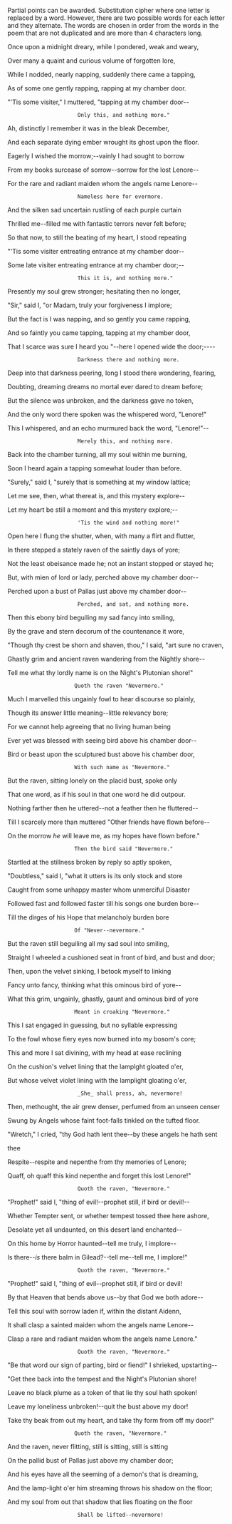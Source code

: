 Partial points can be awarded.  Substitution cipher where one letter is replaced by a word.  However, there are two possible words for each letter and they alternate.  The words are chosen in order from the words in the poem that are not duplicated and are more than 4 characters long.

Once upon a midnight dreary, while I pondered, weak and weary,

 Over many a quaint and curious volume of forgotten lore,
 
 While I nodded, nearly napping, suddenly there came a tapping,
 
 As of some one gently rapping, rapping at my chamber door.
 
 "'Tis some visiter," I muttered, "tapping at my chamber door--
 
                          Only this, and nothing more."

						  
 Ah, distinctly I remember it was in the bleak December,
 
 And each separate dying ember wrought its ghost upon the floor.
 
 Eagerly I wished the morrow;--vainly I had sought to borrow
 
 From my books surcease of sorrow--sorrow for the lost Lenore--
 
 For the rare and radiant maiden whom the angels name Lenore--
 
                          Nameless here for evermore.
						  
						  

 And the silken sad uncertain rustling of each purple curtain
 
 Thrilled me--filled me with fantastic terrors never felt before;
 
 So that now, to still the beating of my heart, I stood repeating
 
 "'Tis some visiter entreating entrance at my chamber door--
 
 Some late visiter entreating entrance at my chamber door;--
 
                          This it is, and nothing more."
						  
						  

 Presently my soul grew stronger; hesitating then no longer,
 
 "Sir," said I, "or Madam, truly your forgiveness I implore;
 
 But the fact is I was napping, and so gently you came rapping,
 
 And so faintly you came tapping, tapping at my chamber door,
 
 That I scarce was sure I heard you "--here I opened wide the door;----
 
                          Darkness there and nothing more.
						  

 Deep into that darkness peering, long I stood there wondering, fearing,
 
 Doubting, dreaming dreams no mortal ever dared to dream before;
 
 But the silence was unbroken, and the darkness gave no token,
 
 And the only word there spoken was the whispered word, "Lenore!"
 
 This I whispered, and an echo murmured back the word, "Lenore!"--
 
                          Merely this, and nothing more.
						  

 Back into the chamber turning, all my soul within me burning,
 
 Soon I heard again a tapping somewhat louder than before.
 
 "Surely," said I, "surely that is something at my window lattice;
 
 Let me see, then, what thereat is, and this mystery explore--
 
 Let my heart be still a moment and this mystery explore;--
 
                          'Tis the wind and nothing more!"
						  

 Open here I flung the shutter, when, with many a flirt and flutter,
 
 In there stepped a stately raven of the saintly days of yore;
 
 Not the least obeisance made he; not an instant stopped or stayed he;
 
 But, with mien of lord or lady, perched above my chamber door--
 
 Perched upon a bust of Pallas just above my chamber door--
 
                          Perched, and sat, and nothing more.
						  

 Then this ebony bird beguiling my sad fancy into smiling,
 
 By the grave and stern decorum of the countenance it wore,
 
 "Though thy crest be shorn and shaven, thou," I said, "art sure no craven,
 
 Ghastly grim and ancient raven wandering from the Nightly shore--
 
 Tell me what thy lordly name is on the Night's Plutonian shore!"
 
                         Quoth the raven "Nevermore."
						 

 Much I marvelled this ungainly fowl to hear discourse so plainly,
 
 Though its answer little meaning--little relevancy bore;
 
 For we cannot help agreeing that no living human being
 
 Ever yet was blessed with seeing bird above his chamber door--
 
 Bird or beast upon the sculptured bust above his chamber door,
 
                         With such name as "Nevermore."
						 

 But the raven, sitting lonely on the placid bust, spoke only
 
 That one word, as if his soul in that one word he did outpour.
 
 Nothing farther then he uttered--not a feather then he fluttered--
 
 Till I scarcely more than muttered "Other friends have flown before--
 
 On the morrow _he_ will leave me, as my hopes have flown before."
 
                         Then the bird said "Nevermore."
						 

 Startled at the stillness broken by reply so aptly spoken,
 
 "Doubtless," said I, "what it utters is its only stock and store
 
 Caught from some unhappy master whom unmerciful Disaster
 
 Followed fast and followed faster till his songs one burden bore--
 
 Till the dirges of his Hope that melancholy burden bore
 
                         Of "Never--nevermore."
						 

 But the raven still beguiling all my sad soul into smiling,
 
 Straight I wheeled a cushioned seat in front of bird, and bust and door;
 
 Then, upon the velvet sinking, I betook myself to linking
 
 Fancy unto fancy, thinking what this ominous bird of yore--
 
 What this grim, ungainly, ghastly, gaunt and ominous bird of yore
 
                         Meant in croaking "Nevermore."
						 

 This I sat engaged in guessing, but no syllable expressing
 
 To the fowl whose fiery eyes now burned into my bosom's core;
 
 This and more I sat divining, with my head at ease reclining
 
 On the cushion's velvet lining that the lamplght gloated o'er,
 
 But whose velvet violet lining with the lamplight gloating o'er,
 
                          _She_ shall press, ah, nevermore!
						  

 Then, methought, the air grew denser, perfumed from an unseen censer
 
 Swung by Angels whose faint foot-falls tinkled on the tufted floor.
 
 "Wretch," I cried, "thy God hath lent thee--by these angels he hath sent
 
 thee
 
 Respite--respite and nepenthe from thy memories of Lenore;
 
 Quaff, oh quaff this kind nepenthe and forget this lost Lenore!"
 
                          Quoth the raven, "Nevermore."
						  

 "Prophet!" said I, "thing of evil!--prophet still, if bird or devil!--
 
 Whether Tempter sent, or whether tempest tossed thee here ashore,
 
 Desolate yet all undaunted, on this desert land enchanted--
 
 On this home by Horror haunted--tell me truly, I implore--
 
 Is there--_is_ there balm in Gilead?--tell me--tell me, I implore!"
 
                          Quoth the raven, "Nevermore."
						  

 "Prophet!" said I, "thing of evil--prophet still, if bird or devil!
 
 By that Heaven that bends above us--by that God we both adore--
 
 Tell this soul with sorrow laden if, within the distant Aidenn,
 
 It shall clasp a sainted maiden whom the angels name Lenore--
 
 Clasp a rare and radiant maiden whom the angels name Lenore."
 
                          Quoth the raven, "Nevermore."
						  

 "Be that word our sign of parting, bird or fiend!" I shrieked, upstarting--
 
 "Get thee back into the tempest and the Night's Plutonian shore!
 
 Leave no black plume as a token of that lie thy soul hath spoken!
 
 Leave my loneliness unbroken!--quit the bust above my door!
 
 Take thy beak from out my heart, and take thy form from off my door!"
 
                         Quoth the raven, "Nevermore."
						 

 And the raven, never flitting, still is sitting, still is sitting
 
 On the pallid bust of Pallas just above my chamber door;
 
 And his eyes have all the seeming of a demon's that is dreaming,
 
 And the lamp-light o'er him streaming throws his shadow on the floor;
 
 And my soul from out that shadow that lies floating on the floor
 
                          Shall be lifted--nevermore!
						  